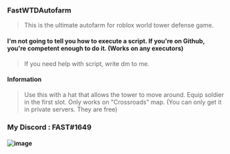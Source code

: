 
### FastWTDAutofarm
> This is the ultimate autofarm for roblox world tower defense game.


#### I'm not going to tell you how to execute a script. If you're on Github, you're competent enough to do it. (Works on any executors)
> If you need help with script, write dm to me.

#### Information
> Use this with a hat that allows the tower to move around.
> Equip soldier in the first slot.
> Only works on "Crossroads" map. (You can only get it in private servers. They are free)

### My Discord : FAST#1649

#### ![image](https://cdn.discordapp.com/attachments/1007372968793493628/1008637942601883658/unknown.png)
